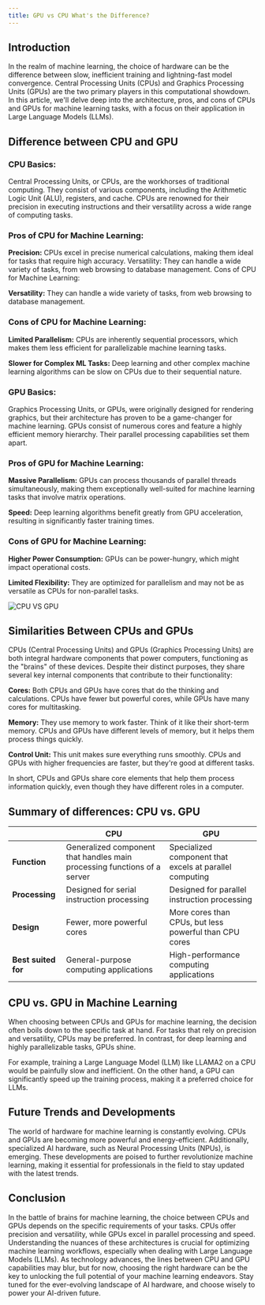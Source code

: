 ```yaml
---
title: GPU vs CPU What's the Difference?
---
```


## Introduction

In the realm of machine learning, the choice of hardware can be the difference between slow, inefficient training and lightning-fast model convergence. Central Processing Units (CPUs) and Graphics Processing Units (GPUs) are the two primary players in this computational showdown. In this article, we'll delve deep into the architecture, pros, and cons of CPUs and GPUs for machine learning tasks, with a focus on their application in Large Language Models (LLMs).

## Difference between CPU and GPU

### CPU Basics:

Central Processing Units, or CPUs, are the workhorses of traditional computing. They consist of various components, including the Arithmetic Logic Unit (ALU), registers, and cache. CPUs are renowned for their precision in executing instructions and their versatility across a wide range of computing tasks.

### Pros of CPU for Machine Learning:

**Precision:** CPUs excel in precise numerical calculations, making them ideal for tasks that require high accuracy. Versatility: They can handle a wide variety of tasks, from web browsing to database management. Cons of CPU for Machine Learning:

**Versatility:** They can handle a wide variety of tasks, from web browsing to database management.

### Cons of CPU for Machine Learning:

**Limited Parallelism:** CPUs are inherently sequential processors, which makes them less efficient for parallelizable machine learning tasks.

**Slower for Complex ML Tasks:** Deep learning and other complex machine learning algorithms can be slow on CPUs due to their sequential nature.

### GPU Basics:

Graphics Processing Units, or GPUs, were originally designed for rendering graphics, but their architecture has proven to be a game-changer for machine learning. GPUs consist of numerous cores and feature a highly efficient memory hierarchy. Their parallel processing capabilities set them apart.

### Pros of GPU for Machine Learning:

**Massive Parallelism:** GPUs can process thousands of parallel threads simultaneously, making them exceptionally well-suited for machine learning tasks that involve matrix operations.

**Speed:** Deep learning algorithms benefit greatly from GPU acceleration, resulting in significantly faster training times.

### Cons of GPU for Machine Learning:

**Higher Power Consumption:** GPUs can be power-hungry, which might impact operational costs.

**Limited Flexibility:** They are optimized for parallelism and may not be as versatile as CPUs for non-parallel tasks.

![CPU VS GPU](https://media.discordapp.net/attachments/964896173401976932/1157998193741660222/CPU-vs-GPU-rendering.png?ex=651aa55b&is=651953db&hm=a22c80ed108a0d25106a20aa25236f7d0fa74167a50788194470f57ce7f4a6ca&=&width=807&height=426)

## Similarities Between CPUs and GPUs

CPUs (Central Processing Units) and GPUs (Graphics Processing Units) are both integral hardware components that power computers, functioning as the "brains" of these devices. Despite their distinct purposes, they share several key internal components that contribute to their functionality:

**Cores:** Both CPUs and GPUs have cores that do the thinking and calculations. CPUs have fewer but powerful cores, while GPUs have many cores for multitasking.

**Memory:** They use memory to work faster. Think of it like their short-term memory. CPUs and GPUs have different levels of memory, but it helps them process things quickly.

**Control Unit:** This unit makes sure everything runs smoothly. CPUs and GPUs with higher frequencies are faster, but they're good at different tasks.

In short, CPUs and GPUs share core elements that help them process information quickly, even though they have different roles in a computer.

## Summary of differences: CPU vs. GPU

|                     | CPU                                                                      | GPU                                                     |
| ------------------- | ------------------------------------------------------------------------ | ------------------------------------------------------- |
| **Function**        | Generalized component that handles main processing functions of a server | Specialized component that excels at parallel computing |
| **Processing**      | Designed for serial instruction processing                               | Designed for parallel instruction processing            |
| **Design**          | Fewer, more powerful cores                                               | More cores than CPUs, but less powerful than CPU cores  |
| **Best suited for** | General-purpose computing applications                                   | High-performance computing applications                 |

## CPU vs. GPU in Machine Learning

When choosing between CPUs and GPUs for machine learning, the decision often boils down to the specific task at hand. For tasks that rely on precision and versatility, CPUs may be preferred. In contrast, for deep learning and highly parallelizable tasks, GPUs shine.

For example, training a Large Language Model (LLM) like LLAMA2 on a CPU would be painfully slow and inefficient. On the other hand, a GPU can significantly speed up the training process, making it a preferred choice for LLMs.

## Future Trends and Developments

The world of hardware for machine learning is constantly evolving. CPUs and GPUs are becoming more powerful and energy-efficient. Additionally, specialized AI hardware, such as Neural Processing Units (NPUs), is emerging. These developments are poised to further revolutionize machine learning, making it essential for professionals in the field to stay updated with the latest trends.

## Conclusion

In the battle of brains for machine learning, the choice between CPUs and GPUs depends on the specific requirements of your tasks. CPUs offer precision and versatility, while GPUs excel in parallel processing and speed. Understanding the nuances of these architectures is crucial for optimizing machine learning workflows, especially when dealing with Large Language Models (LLMs). As technology advances, the lines between CPU and GPU capabilities may blur, but for now, choosing the right hardware can be the key to unlocking the full potential of your machine learning endeavors. Stay tuned for the ever-evolving landscape of AI hardware, and choose wisely to power your AI-driven future.
